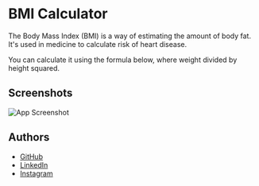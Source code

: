 
# BMI Calculator

The Body Mass Index (BMI) is a way of estimating the amount of body fat. It's used in medicine to calculate risk of heart disease.

You can calculate it using the formula below, where weight divided by height squared.

## Screenshots

![App Screenshot](https://via.placeholder.com/468x300?text=App+Screenshot+Here)


## Authors

- [GitHub](https://github.com/khalil227)
- [LinkedIn](https://www.linkedin.com/in/khalilbnd)
- [Instagram](https://www.instagram.com/khalilbnd.exe/)


